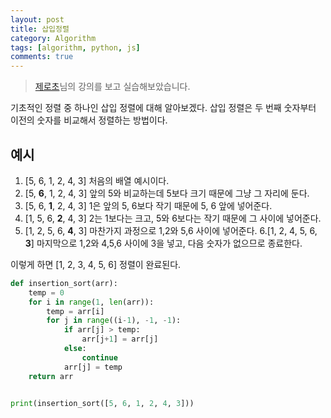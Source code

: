 ```yaml
---
layout: post
title: 삽입정렬
category: Algorithm
tags: [algorithm, python, js]
comments: true
---
```


> [제로초](https://www.zerocho.com/category/Algorithm/post/57e39fca76a7850015e6944a)님의 강의를 보고 실습해보았습니다.

기초적인 정렬 중 하나인 삽입 정렬에 대해 알아보겠다.
삽입 정렬은 두 번째 숫자부터 이전의 숫자를 비교해서 정렬하는 방법이다.

## 예시
1. [5, 6, 1, 2, 4, 3]
처음의 배열 예시이다.
2. [5, **6**, 1, 2, 4, 3]
앞의 5와 비교하는데 5보다 크기 때문에 그냥 그 자리에 둔다.
3. [5, 6, **1**, 2, 4, 3]
1은 앞의 5, 6보다 작기 때문에 5, 6 앞에 넣어준다.
4. [1, 5, 6, **2**, 4, 3]
2는 1보다는 크고, 5와 6보다는 작기 때문에 그 사이에 넣어준다.
5. [1, 2, 5, 6, **4**, 3]
마찬가지 과정으로 1,2와 5,6 사이에 넣어준다.
6.[1, 2, 4, 5, 6, **3**]
마지막으로 1,2와 4,5,6 사이에 3을 넣고, 다음 숫자가 없으므로 종료한다.

이렇게 하면 [1, 2, 3, 4, 5, 6] 정렬이 완료된다.

```python
def insertion_sort(arr):
    temp = 0
    for i in range(1, len(arr)):
        temp = arr[i]
        for j in range((i-1), -1, -1):
            if arr[j] > temp:
                arr[j+1] = arr[j]
            else:
                continue
            arr[j] = temp
    return arr


print(insertion_sort([5, 6, 1, 2, 4, 3]))
```

